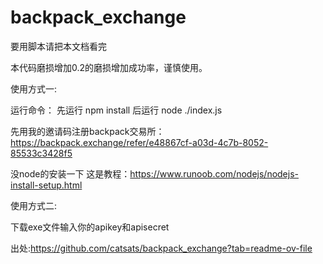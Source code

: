 # backpack_exchange

 要用脚本请把本文档看完

 本代码磨损增加0.2的磨损增加成功率，谨慎使用。
 
 使用方式一:

 运行命令：
 先运行 npm install
 后运行 node ./index.js

 先用我的邀请码注册backpack交易所：https://backpack.exchange/refer/e48867cf-a03d-4c7b-8052-85533c3428f5

 没node的安装一下 这是教程：https://www.runoob.com/nodejs/nodejs-install-setup.html

使用方式二:

下载exe文件输入你的apikey和apisecret

 出处:https://github.com/catsats/backpack_exchange?tab=readme-ov-file
